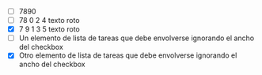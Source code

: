 - [ ] 7890
- [ ] 78 0
2 4
texto roto
- [x] 7 9 1
3 5
texto roto
- [ ] Un
elemento
de lista
de tareas
que debe
envolverse
ignorando
el ancho
del
checkbox
- [X] Otro
elemento
de lista
de tareas
que debe
envolverse
ignorando
el ancho
del
checkbox
